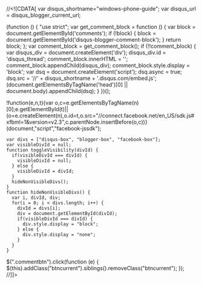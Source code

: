 //<![CDATA[
var disqus_shortname="windows-phone-guide";
var disqus_url = disqus_blogger_current_url;

(function () {
    "use strict";
    var get_comment_block = function () {
        var block = document.getElementById('comments');
        if (!block) {
            block = document.getElementById('disqus-blogger-comment-block');
        }
        return block;
    };
    var comment_block = get_comment_block();
    if (!!comment_block) {
        var disqus_div = document.createElement('div');
        disqus_div.id = 'disqus_thread';
        comment_block.innerHTML = '';
        comment_block.appendChild(disqus_div);
        comment_block.style.display = 'block';
        var dsq = document.createElement('script');
        dsq.async = true;
        dsq.src = '//' + disqus_shortname + '.disqus.com/embed.js';
        (document.getElementsByTagName('head')[0] || document.body).appendChild(dsq);
    }
})();

!function(e,n,t){var o,c=e.getElementsByTagName(n)[0];e.getElementById(t)||(o=e.createElement(n),o.id=t,o.src="//connect.facebook.net/en_US/sdk.js#xfbml=1&version=v2.3",c.parentNode.insertBefore(o,c))}(document,"script","facebook-jssdk");

    var divs = ["disqus-box", "blogger-box", "facebook-box"];
    var visibleDivId = null;
    function toggleVisibility(divId) {
      if(visibleDivId === divId) {
        visibleDivId = null;
      } else {
        visibleDivId = divId;
      }
      hideNonVisibleDivs();
    }
    function hideNonVisibleDivs() {
      var i, divId, div;
      for(i = 0; i < divs.length; i++) {
        divId = divs[i];
        div = document.getElementById(divId);
        if(visibleDivId === divId) {
          div.style.display = "block";
        } else {
          div.style.display = "none";
        }
      }
    }

$(".commentbtn").click(function (e) {
$(this).addClass("btncurrent").siblings().removeClass("btncurrent");
});
//]]>
